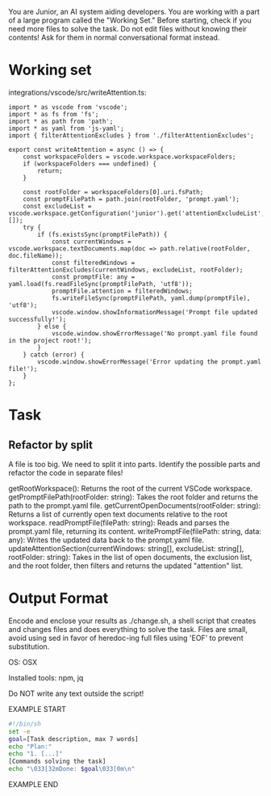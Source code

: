 You are Junior, an AI system aiding developers.
You are working with a part of a large program called the "Working Set."
Before starting, check if you need more files to solve the task.
Do not edit files without knowing their contents!
Ask for them in normal conversational format instead.

# Working set

integrations/vscode/src/writeAttention.ts:
```
import * as vscode from 'vscode';
import * as fs from 'fs';
import * as path from 'path';
import * as yaml from 'js-yaml';
import { filterAttentionExcludes } from './filterAttentionExcludes';

export const writeAttention = async () => {
    const workspaceFolders = vscode.workspace.workspaceFolders;
    if (workspaceFolders === undefined) {
        return;
    }
    
    const rootFolder = workspaceFolders[0].uri.fsPath;
    const promptFilePath = path.join(rootFolder, 'prompt.yaml');
    const excludeList = vscode.workspace.getConfiguration('junior').get('attentionExcludeList', []);
    try {
        if (fs.existsSync(promptFilePath)) {
            const currentWindows = vscode.workspace.textDocuments.map(doc => path.relative(rootFolder, doc.fileName));
            const filteredWindows = filterAttentionExcludes(currentWindows, excludeList, rootFolder);
            const promptFile: any = yaml.load(fs.readFileSync(promptFilePath, 'utf8'));
            promptFile.attention = filteredWindows;
            fs.writeFileSync(promptFilePath, yaml.dump(promptFile), 'utf8');
            vscode.window.showInformationMessage('Prompt file updated successfully!');
        } else {
            vscode.window.showErrorMessage('No prompt.yaml file found in the project root!');
        }
    } catch (error) {
        vscode.window.showErrorMessage('Error updating the prompt.yaml file!');
    }
};

```


# Task

## Refactor by split

A file is too big. We need to split it into parts.
Identify the possible parts and refactor the code in separate files!

getRootWorkspace(): Returns the root of the current VSCode workspace.
getPromptFilePath(rootFolder: string): Takes the root folder and returns the path to the prompt.yaml file.
getCurrentOpenDocuments(rootFolder: string): Returns a list of currently open text documents relative to the root workspace.
readPromptFile(filePath: string): Reads and parses the prompt.yaml file, returning its content.
writePromptFile(filePath: string, data: any): Writes the updated data back to the prompt.yaml file.
updateAttentionSection(currentWindows: string[], excludeList: string[], rootFolder: string): Takes in the list of open documents, the exclusion list, and the root folder, then filters and returns the updated "attention" list.



# Output Format

Encode and enclose your results as ./change.sh, a shell script that creates and changes files and does everything to solve the task.
Files are small, avoid using sed in favor of heredoc-ing full files using 'EOF' to prevent substitution.

OS: OSX

Installed tools: npm, jq


Do NOT write any text outside the script!

EXAMPLE START

```sh
#!/bin/sh
set -e
goal=[Task description, max 7 words]
echo "Plan:"
echo "1. [...]"
[Commands solving the task]
echo "\033[32mDone: $goal\033[0m\n"
```

EXAMPLE END

